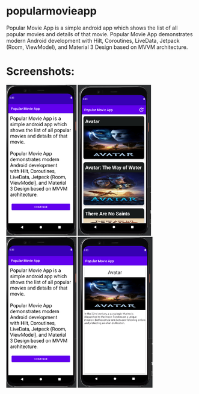# popularmovieapp

Popular Movie App is a simple android app which shows the list of all popular movies and details of that movie.
Popular Movie App demonstrates modern Android development with Hilt, Coroutines, LiveData, Jetpack (Room, ViewModel), and Material 3 Design based on MVVM architecture.

# Screenshots:
<img src="/ss/ss1.png" height="400px"/> <img src="/ss/ss2.png" height="400px"/>
<img src="/ss/ss1.png" height="400px"/> <img src="/ss/ss3.png" height="400px"/>